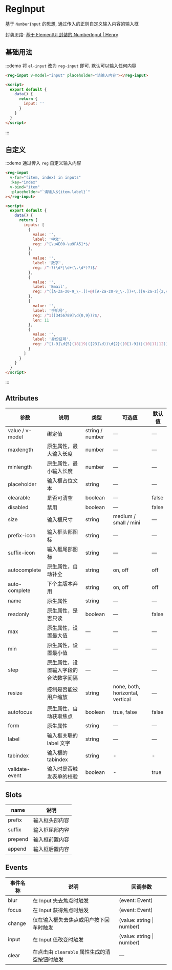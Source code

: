# RegInput

基于 `NumberInput` 的思想, 通过传入的正则自定义输入内容的输入框

封装思路: [基于 ElementUI 封装的 NumberInput | Henry](https://tsz.now.sh/2020/05/10/based-on-element-ui-encapsulation-number-input/)

## 基础用法

:::demo 将 `el-input` 改为 `reg-input` 即可. 默认可以输入任何内容

```html
<reg-input v-model="input" placeholder="请输入内容"></reg-input>

<script>
  export default {
    data() {
      return {
        input: ''
      }
    }
  }
</script>
```

:::

## 自定义

:::demo 通过传入 `reg` 自定义输入内容

```html
<reg-input
  v-for="(item, index) in inputs"
  :key="index"
  v-bind="item"
  :placeholder="`请输入${item.label}`"
></reg-input>

<script>
  export default {
    data() {
      return {
        inputs: [
          {
            value: '',
            label: '中文',
            reg: /^[\u4E00-\u9FA5]*$/
          },
          {
            value: '',
            label: '数字',
            reg: /^-?(\d*|\d+(\.\d*)?)$/
          },
          {
            value: '',
            label: 'Email',
            reg: /^([A-Za-z0-9_\-.])+@([A-Za-z0-9_\-.])+\.([A-Za-z]{2,4})$/
          },
          {
            value: '',
            label: '手机号',
            reg: /^1([3456789]\d{0,9})?$/,
            len: 11
          },
          {
            value: '',
            label: '身份证号',
            reg: /^[1-9]\d{5}(18|19|([23]\d))\d{2}((0[1-9])|(10|11|12))(([0-2][1-9])|10|20|30|31)\d{3}[0-9Xx]$/
          }
        ]
      }
    }
  }
</script>
```

:::

## Attributes

| 参数            | 说明                                 | 类型            | 可选值                             | 默认值  |
| --------------- | ------------------------------------ | --------------- | ---------------------------------- | ------- |
| value / v-model | 绑定值                               | string / number | —                                  | —       |
| maxlength       | 原生属性，最大输入长度               | number          | —                                  | —       |
| minlength       | 原生属性，最小输入长度               | number          | —                                  | —       |
| placeholder     | 输入框占位文本                       | string          | —                                  | —       |
| clearable       | 是否可清空                           | boolean         | —                                  | false   |
| disabled        | 禁用                                 | boolean         | —                                  | false   |
| size            | 输入框尺寸                           | string          | medium / small / mini              | —       |
| prefix-icon     | 输入框头部图标                       | string          | —                                  | —       |
| suffix-icon     | 输入框尾部图标                       | string          | —                                  | —       |
| autocomplete    | 原生属性，自动补全                   | string          | on, off                            | off     |
| auto-complete   | 下个主版本弃用                       | string          | on, off                            | off     |
| name            | 原生属性                             | string          | —                                  | —       |
| readonly        | 原生属性，是否只读                   | boolean         | —                                  | false   |
| max             | 原生属性，设置最大值                 | —               | —                                  | —       |
| min             | 原生属性，设置最小值                 | —               | —                                  | —       |
| step            | 原生属性，设置输入字段的合法数字间隔 | —               | —                                  | —       |
| resize          | 控制是否能被用户缩放                 | string          | none, both, horizontal, vertical   | —       |
| autofocus       | 原生属性，自动获取焦点               | boolean         | true, false                        | false   |
| form            | 原生属性                             | string          | —                                  | —       |
| label           | 输入框关联的 label 文字              | string          | —                                  | —       |
| tabindex        | 输入框的 tabindex                    | string          | -                                  | -       |
| validate-event  | 输入时是否触发表单的校验             | boolean         | -                                  | true    |

## Slots

| name    | 说明           |
| ------- | -------------- |
| prefix  | 输入框头部内容 |
| suffix  | 输入框尾部内容 |
| prepend | 输入框前置内容 |
| append  | 输入框后置内容 |

## Events

| 事件名称 | 说明                                          | 回调参数                  |
| -------- | --------------------------------------------- | ------------------------- |
| blur     | 在 Input 失去焦点时触发                       | (event: Event)            |
| focus    | 在 Input 获得焦点时触发                       | (event: Event)            |
| change   | 仅在输入框失去焦点或用户按下回车时触发        | (value: string \| number) |
| input    | 在 Input 值改变时触发                         | (value: string \| number) |
| clear    | 在点击由 `clearable` 属性生成的清空按钮时触发 | —                         |
